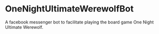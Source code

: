 # OneNightUltimateWerewolfBot
A facebook messenger bot to facilitate playing the board game One Night Ultimate Werewolf.
